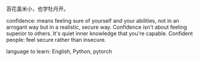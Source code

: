 苔花虽米小，也学牡丹开。

confidence: means feeling sure of yourself and your abilities, not in an arrogant way but in a realistic, secure way. Confidence isn't about feeling superior to others. It's quiet inner knowledge that you're capable.
Confident people: feel secure rather than insecure.

language to learn: English, Python, pytorch
